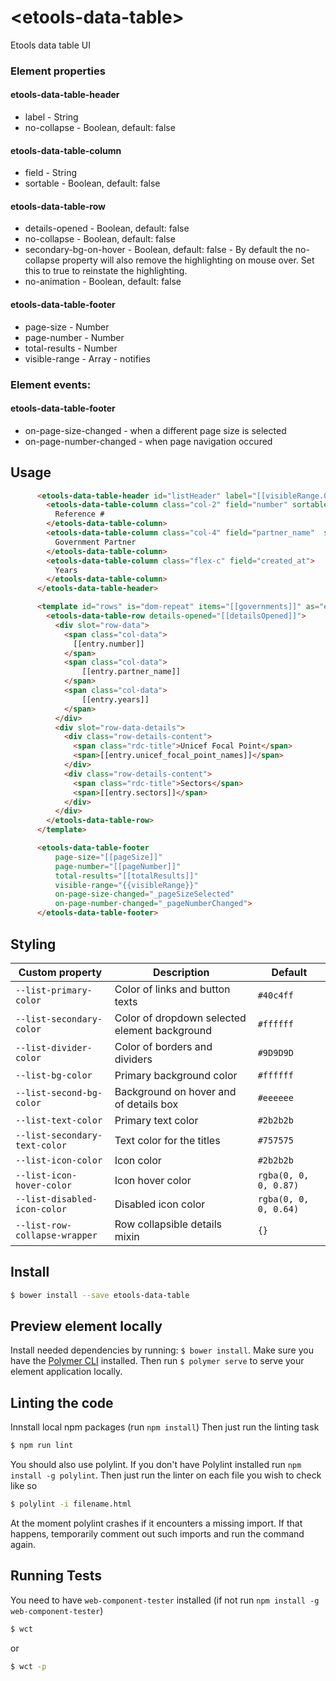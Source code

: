 # \<etools-data-table\>

Etools data table UI

### Element properties

#### etools-data-table-header
 * label - String
 * no-collapse - Boolean, default: false
#### etools-data-table-column
 * field - String
 * sortable - Boolean, default: false
#### etools-data-table-row
 * details-opened - Boolean, default: false
 * no-collapse - Boolean, default: false
 * secondary-bg-on-hover - Boolean, default: false - By default the no-collapse property will also remove the highlighting on mouse over. Set this to true to reinstate the highlighting.
 * no-animation - Boolean, default: false
#### etools-data-table-footer
 * page-size - Number
 * page-number - Number
 * total-results - Number
 * visible-range - Array - notifies
### Element events:
 #### etools-data-table-footer
 * on-page-size-changed - when a different page size is selected
 * on-page-number-changed - when page navigation occured

## Usage
```html
      <etools-data-table-header id="listHeader" label="[[visibleRange.0]]-[[visibleRange.1]] of [[totalResults]] results to show">
        <etools-data-table-column class="col-2" field="number" sortable>
          Reference #
        </etools-data-table-column>
        <etools-data-table-column class="col-4" field="partner_name"  sortable>
          Government Partner
        </etools-data-table-column>
        <etools-data-table-column class="flex-c" field="created_at">
          Years
        </etools-data-table-column>
      </etools-data-table-header>

      <template id="rows" is="dom-repeat" items="[[governments]]" as="entry">
        <etools-data-table-row details-opened="[[detailsOpened]]">
          <div slot="row-data">
            <span class="col-data">
              [[entry.number]]
            </span>
            <span class="col-data">
                [[entry.partner_name]]
            </span>
            <span class="col-data">
                [[entry.years]]
            </span>
          </div>
          <div slot="row-data-details">
            <div class="row-details-content">
              <span class="rdc-title">Unicef Focal Point</span>
              <span>[[entry.unicef_focal_point_names]]</span>
            </div>
            <div class="row-details-content">
              <span class="rdc-title">Sectors</span>
              <span>[[entry.sectors]]</span>
            </div>
          </div>
        </etools-data-table-row>
      </template>

      <etools-data-table-footer
          page-size="[[pageSize]]"
          page-number="[[pageNumber]]"
          total-results="[[totalResults]]"
          visible-range="{{visibleRange}}"
          on-page-size-changed="_pageSizeSelected"
          on-page-number-changed="_pageNumberChanged">
      </etools-data-table-footer>
```
## Styling

Custom property | Description | Default
----------------|-------------|----------
`--list-primary-color` | Color of links and button texts | `#40c4ff`
`--list-secondary-color` | Color of dropdown selected element background | `#ffffff`
`--list-divider-color` | Color of borders and dividers | `#9D9D9D`
`--list-bg-color` | Primary background color | `#ffffff`
`--list-second-bg-color` | Background on hover and of details box | `#eeeeee`
`--list-text-color` | Primary text color | `#2b2b2b`
`--list-secondary-text-color` | Text color for the titles | `#757575`
`--list-icon-color` | Icon color | `#2b2b2b`
`--list-icon-hover-color` | Icon hover color | `rgba(0, 0, 0, 0.87)`
`--list-disabled-icon-color` | Disabled icon color | `rgba(0, 0, 0, 0.64)`
`--list-row-collapse-wrapper` | Row collapsible details mixin | `{}`


## Install

```bash
$ bower install --save etools-data-table
```

## Preview element locally

Install needed dependencies by running: `$ bower install`.
Make sure you have the [Polymer CLI](https://www.npmjs.com/package/polymer-cli) installed. Then run `$ polymer serve` to serve your element application locally.

## Linting the code

Innstall local npm packages (run `npm install`)
Then just run the linting task

```bash
$ npm run lint
```
You should also use polylint. If you don't have Polylint installed run `npm install -g polylint`.
Then just run the linter on each file you wish to check like so

```bash
$ polylint -i filename.html
```
At the moment polylint crashes if it encounters a missing import. If that happens, temporarily comment out such imports and run the command again.

## Running Tests

You need to have `web-component-tester` installed (if not run `npm install -g web-component-tester`)
```bash
$ wct
```
or
```bash
$ wct -p
```
